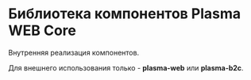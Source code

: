 # Библиотека компонентов Plasma WEB Core

Внутренняя реализация компонентов.

Для внешнего использования только - **plasma-web** или **plasma-b2c**.
